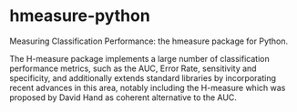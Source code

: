 # hmeasure-python
Measuring Classification Performance: the hmeasure package for Python.

The H-measure package implements a large number of classification performance metrics, such as the AUC, Error Rate, sensitivity and specificity, and additionally extends standard libraries by incorporating recent advances in this area, notably including the H-measure which was proposed by David Hand as coherent alternative to the AUC. 
